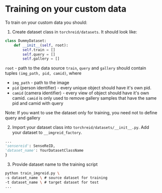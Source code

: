 # Training on your custom data

To train on your custom data you should:

1. Create dataset class in `torchreid/datasets`. It should look like:

```python
class DummyDataset:
    def __init__(self, root):
        self.train = []
        self.query = []
        self.gallery = []
```

`root` - path to the data source
`train`, `query` and `gallery` should contain tuples `(img_path, pid, camid)`, where

* `img_path` - path to the image
* `pid` (person identifier) - every unique object should have it's own pid.
* `camid` (camera identifier) - every view of object should have it's own camid.
`camid` is only used to remove gallery samples that have the same pid and camid with query

Note: If you want to use the dataset only for training, you need not to define query and gallery

2. Import your dataset class into `torchreid/datasets/__init__.py`.
Add your dataset to `__imgreid_factory`.

```python
...
'sensereid': SenseReID,
'dataset_name': YourDatasetClassName
}
```

3. Provide dataset name to the training script
```bash
python train_imgreid.py \
-s dataset_name \ # source dataset for training
-t dataset_name \ # target dataset for test
...
```
